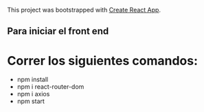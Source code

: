 This project was bootstrapped with [Create React App](https://github.com/facebook/create-react-app).

## Para iniciar el front end

# Correr los siguientes comandos:

* npm install
* npm i react-router-dom
* npm i axios
* npm start
